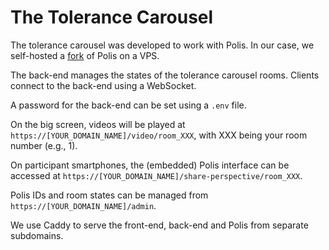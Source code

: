 # The Tolerance Carousel

The tolerance carousel was developed to work with Polis. In our case, we self-hosted a [fork](https://github.com/Simon-Dirks/polis_tolerance-carousel) of Polis on a VPS.

The back-end manages the states of the tolerance carousel rooms. Clients connect to the back-end using a WebSocket.

A password for the back-end can be set using a `.env` file.

On the big screen, videos will be played at `https://[YOUR_DOMAIN_NAME]/video/room_XXX`, with XXX being your room number (e.g., 1).

On participant smartphones, the (embedded) Polis interface can be accessed at `https://[YOUR_DOMAIN_NAME]/share-perspective/room_XXX`.

Polis IDs and room states can be managed from `https://[YOUR_DOMAIN_NAME]/admin`.

We use Caddy to serve the front-end, back-end and Polis from separate subdomains.
